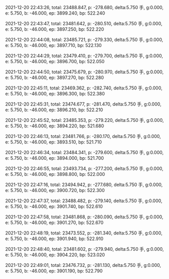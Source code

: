 2021-12-20 22:43:26, total: 23488.847, p: -278.680, delta:5.750 手, g:0.000, e: 5.750, b: -46.000, ep: 3899.240, bp: 522.240

2021-12-20 22:43:47, total: 23481.642, p: -280.510, delta:5.750 手, g:0.000, e: 5.750, b: -46.000, ep: 3897.250, bp: 522.220

2021-12-20 22:44:08, total: 23485.721, p: -279.330, delta:5.750 手, g:0.000, e: 5.750, b: -46.000, ep: 3897.710, bp: 522.130

2021-12-20 22:44:29, total: 23479.410, p: -279.700, delta:5.750 手, g:0.000, e: 5.750, b: -46.000, ep: 3896.700, bp: 522.050

2021-12-20 22:44:50, total: 23475.679, p: -280.970, delta:5.750 手, g:0.000, e: 5.750, b: -46.000, ep: 3897.270, bp: 522.280

2021-12-20 22:45:11, total: 23469.362, p: -282.740, delta:5.750 手, g:0.000, e: 5.750, b: -46.000, ep: 3896.300, bp: 522.380

2021-12-20 22:45:31, total: 23474.677, p: -281.470, delta:5.750 手, g:0.000, e: 5.750, b: -46.000, ep: 3896.210, bp: 522.210

2021-12-20 22:45:52, total: 23485.353, p: -279.220, delta:5.750 手, g:0.000, e: 5.750, b: -46.000, ep: 3894.220, bp: 521.680

2021-12-20 22:46:13, total: 23481.766, p: -280.170, delta:5.750 手, g:0.000, e: 5.750, b: -46.000, ep: 3893.510, bp: 521.710

2021-12-20 22:46:34, total: 23484.341, p: -279.600, delta:5.750 手, g:0.000, e: 5.750, b: -46.000, ep: 3894.000, bp: 521.700

2021-12-20 22:46:55, total: 23493.734, p: -277.200, delta:5.750 手, g:0.000, e: 5.750, b: -46.000, ep: 3898.800, bp: 522.000

2021-12-20 22:47:16, total: 23494.942, p: -277.680, delta:5.750 手, g:0.000, e: 5.750, b: -46.000, ep: 3900.720, bp: 522.300

2021-12-20 22:47:37, total: 23488.482, p: -279.140, delta:5.750 手, g:0.000, e: 5.750, b: -46.000, ep: 3901.740, bp: 522.610

2021-12-20 22:47:58, total: 23481.868, p: -280.090, delta:5.750 手, g:0.000, e: 5.750, b: -46.000, ep: 3901.270, bp: 522.670

2021-12-20 22:48:19, total: 23473.552, p: -281.340, delta:5.750 手, g:0.000, e: 5.750, b: -46.000, ep: 3901.940, bp: 522.910

2021-12-20 22:48:40, total: 23481.602, p: -279.940, delta:5.750 手, g:0.000, e: 5.750, b: -46.000, ep: 3904.220, bp: 523.020

2021-12-20 22:49:01, total: 23476.732, p: -281.130, delta:5.750 手, g:0.000, e: 5.750, b: -46.000, ep: 3901.190, bp: 522.790